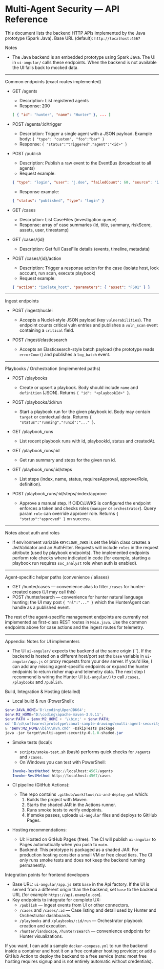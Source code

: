 # Multi-Agent Security — API Reference

This document lists the backend HTTP APIs implemented by the Java prototype (Spark Java). Base URL (default): `http://localhost:4567`

Notes
- The Java backend is an embedded prototype using Spark Java. The UI in `ui-angular/` calls these endpoints. When the backend is not available the UI falls back to mocked data.

---

Common endpoints (exact routes implemented)

- GET /agents
  - Description: List registered agents
  - Response: 200
  ```json
  [ { "id": "hunter", "name": "Hunter" }, ... ]
  ```

- POST /agents/:id/trigger
  - Description: Trigger a single agent with a JSON payload. Example body: `{ "type": "custom", "foo":"bar" }`
  - Response: `{ "status":"triggered","agent":"<id>" }`

- POST /publish
  - Description: Publish a raw event to the EventBus (broadcast to all agents)
  - Request example:
  ```json
  { "type": "login", "user": "j.doe", "failedCount": 60, "source": "10.0.0.5" }
  ```
  - Response example:
  ```json
  { "status": "published", "type": "login" }
  ```

- GET /cases
  - Description: List CaseFiles (investigation queue)
  - Response: array of case summaries (id, title, summary, riskScore, assets, user, timestamp)

- GET /cases/{id}
  - Description: Get full CaseFile details (events, timeline, metadata)

- POST /cases/{id}/action
  - Description: Trigger a response action for the case (isolate host, lock account, run scan, execute playbook)
  - Request example:
  ```json
  { "action": "isolate_host", "parameters": { "asset": "FS01" } }
  ```

---

Ingest endpoints

- POST /ingest/nuclei
  - Accepts a Nuclei-style JSON payload (key `vulnerabilities`). The endpoint counts critical vuln entries and publishes a `vuln_scan` event containing a `critical` field.

- POST /ingest/elasticsearch
  - Accepts an Elasticsearch-style batch payload (the prototype reads `errorCount`) and publishes a `log_batch` event.

---

Playbooks / Orchestration (implemented paths)

- POST /playbooks
  - Create or upsert a playbook. Body should include `name` and `definition` (JSON). Returns `{ "id": "<playbookId>" }`.

- POST /playbooks/:id/run
  - Start a playbook run for the given playbook id. Body may contain `target` or contextual data. Returns `{ "status":"running","runId":"..." }`.

- GET /playbook_runs
  - List recent playbook runs with id, playbookId, status and createdAt.

- GET /playbook_runs/:id
  - Get run summary and steps for the given run id.

- GET /playbook_runs/:id/steps
  - List steps (index, name, status, requiresApproval, approverRole, definition).

- POST /playbook_runs/:id/steps/:index/approve
  - Approve a manual step. If OIDC/JWKS is configured the endpoint enforces a token and checks roles (`manager` or `orchestrator`). Query param `role` can override approver role. Returns `{ "status":"approved" }` on success.

---

Notes about auth and roles
- If environment variable `KEYCLOAK_JWKS` is set the Main class creates a JwtValidator and an AuthFilter. Requests will include `roles` in the request attribute (used by playbook endpoints). The implemented endpoints perform role checks where indicated in code (for example, starting a playbook run requires `soc_analyst` role when auth is enabled).

---

Agent-specific helper paths (convenience / aliases)

- GET /hunter/cases — convenience alias to filter `/cases` for hunter-created cases (UI may call this)
- POST /hunter/search — convenience for hunter natural language hunting; the UI may post `{ "nl":"..." }` which the HunterAgent can handle as a published event.

The rest of the agent-specific management endpoints are currently not implemented as first-class REST routes in `Main.java`. Use the common endpoints above for case actions and the ingest routes for telemetry.

---

Appendix: Notes for UI implementers
- The UI `ui-angular/` expects the backend at the same origin (``). If the backend is hosted on a different host/port set the `base` variable in `ui-angular/app.js` or proxy requests from your dev server.
If you'd like, I can add any missing agent-specific endpoints or expand the hunter endpoints to return richer map and telemetry data. The next step I recommend is wiring the Hunter UI (`ui-angular/`) to call `/cases`, `/playbooks` and `/publish`.

Build, Integration & Hosting (detailed)

- Local build & run (PowerShell):

```powershell
$env:JAVA_HOME='D:\coding\OpenJDK64';
$env:M2_HOME='D:\coding\apache-maven-3.9.11';
$env:PATH = $env:M2_HOME + '\\bin;' + $env:PATH;
cd 'D:\d\softwares\prototype\canal-sample-drawings\multi-agent-security'
& "$env:M2_HOME\\bin\\mvn.cmd" -DskipTests package
java -jar target\multi-agent-security-0.1.0-shaded.jar
```

- Smoke tests (local):
  - `scripts/smoke-test.sh` (bash) performs quick checks for `/agents` and `/cases`.
  - On Windows you can test with PowerShell:
  ```powershell
  Invoke-RestMethod http://localhost:4567/agents
  Invoke-RestMethod http://localhost:4567/cases
  ```

- CI pipeline (GitHub Actions):
  - The repo contains `.github/workflows/ci-and-deploy.yml` which:
    1) Builds the project with Maven.
    2) Starts the shaded JAR in the Actions runner.
    3) Runs smoke tests to verify endpoints.
    4) If smoke passes, uploads `ui-angular` files and deploys to GitHub Pages.

- Hosting recommendations:
  - UI: Hosted on GitHub Pages (free). The CI will publish `ui-angular` to Pages automatically when you push to `main`.
  - Backend: This prototype is packaged as a shaded JAR. For production hosting consider a small VM or free cloud tiers. The CI only runs smoke tests and does not keep the backend running permanently.

Integration points for frontend developers

- Base URL: `ui-angular/app.js` sets `base` in the Api factory. If the UI is served from a different origin than the backend, set `base` to the backend URL (for example `https://api.example.com`).
- Key endpoints to integrate for complete UX:
  - `/publish` — Ingest events from UI or other connectors.
  - `/cases` and `/cases/:id` — Case listing and detail used by Hunter and Orchestrator dashboards.
  - `/playbooks` and `/playbooks/:id/run` — Orchestrator playbook creation and execution.
  - `/hunter/landscape`, `/hunter/search` — convenience endpoints for Hunter visualizations.

If you want, I can add a sample `docker-compose.yml` to run the backend inside a container and host it on a free container hosting provider; or add a GitHub Action to deploy the backend to a free service (note: most free hosting requires signup and is not entirely automatic without credentials).
